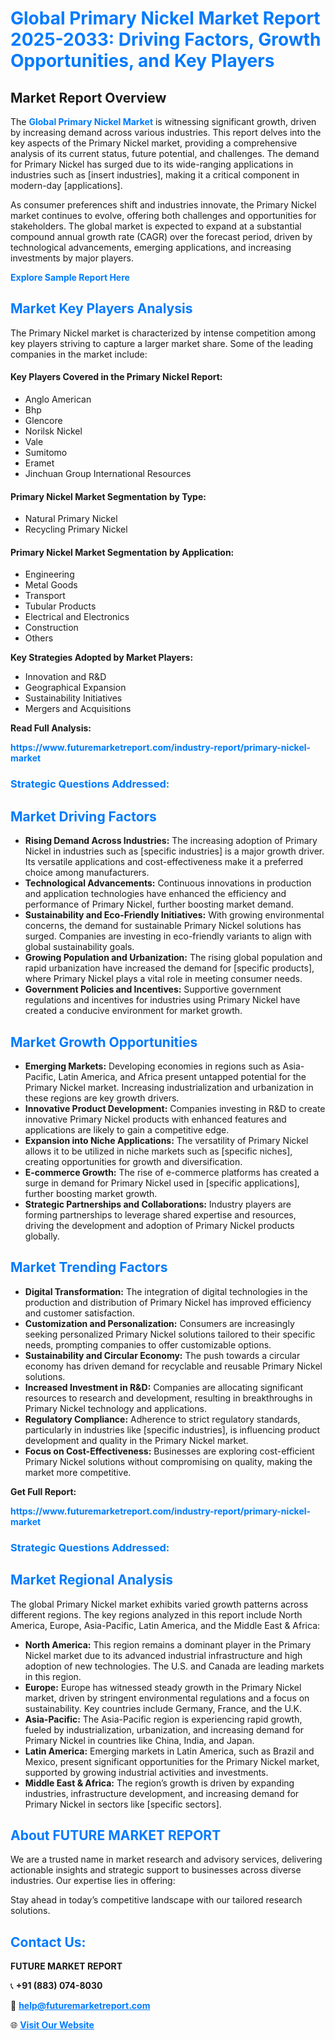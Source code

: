 <h1 style="color: #007BFF;">Global Primary Nickel Market Report 2025-2033: Driving Factors, Growth Opportunities, and Key Players</h1>

<section id="overview">
<h2>Market Report Overview</h2>
<p>The <a href="https://www.futuremarketreport.com/industry-report/primary-nickel-market" style="color: #007BFF; text-decoration: none;"><strong>Global Primary Nickel Market</strong></a> is witnessing significant growth, driven by increasing demand across various industries. This report delves into the key aspects of the Primary Nickel market, providing a comprehensive analysis of its current status, future potential, and challenges. The demand for Primary Nickel has surged due to its wide-ranging applications in industries such as [insert industries], making it a critical component in modern-day [applications].</p>
<p>As consumer preferences shift and industries innovate, the Primary Nickel market continues to evolve, offering both challenges and opportunities for stakeholders. The global market is expected to expand at a substantial compound annual growth rate (CAGR) over the forecast period, driven by technological advancements, emerging applications, and increasing investments by major players.</p>
</section>

<section id="overview">
<p><a href="https://www.futuremarketreport.com/request-sample/reportId=30306" style="color: #007BFF; text-decoration: none;"><strong>Explore Sample Report Here</strong></a></p>
</section>

<section id="key-players">
<h2 style="color: #007BFF;">Market Key Players Analysis</h2>
<p>The Primary Nickel market is characterized by intense competition among key players striving to capture a larger market share. Some of the leading companies in the market include:</p>
<h4>Key Players Covered in the Primary Nickel Report:</h4>
<ul><li>Anglo American</li><li>Bhp</li><li>Glencore</li><li>Norilsk Nickel</li><li>Vale</li><li>Sumitomo</li><li>Eramet</li><li>Jinchuan Group International Resources</li></ul>
<h4>Primary Nickel Market Segmentation by Type:</h4>
<ul><li>Natural Primary Nickel</li><li>Recycling Primary Nickel</li></ul>

<h4>Primary Nickel Market Segmentation by Application:</h4>
<ul><li>Engineering</li><li>Metal Goods</li><li>Transport</li><li>Tubular Products</li><li>Electrical and Electronics</li><li>Construction</li><li>Others</li></ul>
<p><strong>Key Strategies Adopted by Market Players:</strong></p>
<ul>
<li>Innovation and R&D</li>
<li>Geographical Expansion</li>
<li>Sustainability Initiatives</li>
<li>Mergers and Acquisitions</li>
</ul>
</section>

<section>
<p><strong>Read Full Analysis: </strong></p><a href="https://www.futuremarketreport.com/industry-report/primary-nickel-market" style="color: #007BFF; text-decoration: none;"><strong>https://www.futuremarketreport.com/industry-report/primary-nickel-market</strong></a>
<h3 style="color: #007BFF;">Strategic Questions Addressed:</h3>
</section>

<section id="driving-factors">
<h2 style="color: #007BFF;">Market Driving Factors</h2>
<ul>
<li><strong>Rising Demand Across Industries:</strong> The increasing adoption of Primary Nickel in industries such as [specific industries] is a major growth driver. Its versatile applications and cost-effectiveness make it a preferred choice among manufacturers.</li>
<li><strong>Technological Advancements:</strong> Continuous innovations in production and application technologies have enhanced the efficiency and performance of Primary Nickel, further boosting market demand.</li>
<li><strong>Sustainability and Eco-Friendly Initiatives:</strong> With growing environmental concerns, the demand for sustainable Primary Nickel solutions has surged. Companies are investing in eco-friendly variants to align with global sustainability goals.</li>
<li><strong>Growing Population and Urbanization:</strong> The rising global population and rapid urbanization have increased the demand for [specific products], where Primary Nickel plays a vital role in meeting consumer needs.</li>
<li><strong>Government Policies and Incentives:</strong> Supportive government regulations and incentives for industries using Primary Nickel have created a conducive environment for market growth.</li>
</ul>
</section>

<section id="growth-opportunities">
<h2 style="color: #007BFF;">Market Growth Opportunities</h2>
<ul>
<li><strong>Emerging Markets:</strong> Developing economies in regions such as Asia-Pacific, Latin America, and Africa present untapped potential for the Primary Nickel market. Increasing industrialization and urbanization in these regions are key growth drivers.</li>
<li><strong>Innovative Product Development:</strong> Companies investing in R&D to create innovative Primary Nickel products with enhanced features and applications are likely to gain a competitive edge.</li>
<li><strong>Expansion into Niche Applications:</strong> The versatility of Primary Nickel allows it to be utilized in niche markets such as [specific niches], creating opportunities for growth and diversification.</li>
<li><strong>E-commerce Growth:</strong> The rise of e-commerce platforms has created a surge in demand for Primary Nickel used in [specific applications], further boosting market growth.</li>
<li><strong>Strategic Partnerships and Collaborations:</strong> Industry players are forming partnerships to leverage shared expertise and resources, driving the development and adoption of Primary Nickel products globally.</li>
</ul>
</section>

<section id="trending-factors">
<h2 style="color: #007BFF;">Market Trending Factors</h2>
<ul>
<li><strong>Digital Transformation:</strong> The integration of digital technologies in the production and distribution of Primary Nickel has improved efficiency and customer satisfaction.</li>
<li><strong>Customization and Personalization:</strong> Consumers are increasingly seeking personalized Primary Nickel solutions tailored to their specific needs, prompting companies to offer customizable options.</li>
<li><strong>Sustainability and Circular Economy:</strong> The push towards a circular economy has driven demand for recyclable and reusable Primary Nickel solutions.</li>
<li><strong>Increased Investment in R&D:</strong> Companies are allocating significant resources to research and development, resulting in breakthroughs in Primary Nickel technology and applications.</li>
<li><strong>Regulatory Compliance:</strong> Adherence to strict regulatory standards, particularly in industries like [specific industries], is influencing product development and quality in the Primary Nickel market.</li>
<li><strong>Focus on Cost-Effectiveness:</strong> Businesses are exploring cost-efficient Primary Nickel solutions without compromising on quality, making the market more competitive.</li>
</ul>
</section>

<section>
<p><strong>Get Full Report: </strong></p><a href="https://www.futuremarketreport.com/industry-report/primary-nickel-market" style="color: #007BFF; text-decoration: none;"><strong>https://www.futuremarketreport.com/industry-report/primary-nickel-market</strong></a>
<h3 style="color: #007BFF;">Strategic Questions Addressed:</h3>
</section>


<section id="regional-analysis">
<h2 style="color: #007BFF;">Market Regional Analysis</h2>
<p>The global Primary Nickel market exhibits varied growth patterns across different regions. The key regions analyzed in this report include North America, Europe, Asia-Pacific, Latin America, and the Middle East & Africa:</p>
<ul>
<li><strong>North America:</strong> This region remains a dominant player in the Primary Nickel market due to its advanced industrial infrastructure and high adoption of new technologies. The U.S. and Canada are leading markets in this region.</li>
<li><strong>Europe:</strong> Europe has witnessed steady growth in the Primary Nickel market, driven by stringent environmental regulations and a focus on sustainability. Key countries include Germany, France, and the U.K.</li>
<li><strong>Asia-Pacific:</strong> The Asia-Pacific region is experiencing rapid growth, fueled by industrialization, urbanization, and increasing demand for Primary Nickel in countries like China, India, and Japan.</li>
<li><strong>Latin America:</strong> Emerging markets in Latin America, such as Brazil and Mexico, present significant opportunities for the Primary Nickel market, supported by growing industrial activities and investments.</li>
<li><strong>Middle East & Africa:</strong> The region’s growth is driven by expanding industries, infrastructure development, and increasing demand for Primary Nickel in sectors like [specific sectors].</li>
</ul>
</section>

<footer>
<h2 style="color: #007BFF;">About FUTURE MARKET REPORT</h2>
<p>We are a trusted name in market research and advisory services, delivering actionable insights and strategic support to businesses across diverse industries. Our expertise lies in offering:</p>

<p>Stay ahead in today’s competitive landscape with our tailored research solutions.</p>

<h2 style="color: #007BFF;">Contact Us:</h2>
<p><strong>FUTURE MARKET REPORT</strong></p>
<p>📞 <strong>+91 (883) 074-8030</strong></p>
<p>📧 <strong><a href="mailto:help@futuremarketreport.com" style="color: #007BFF;">help@futuremarketreport.com</a></strong></p>
<p>🌐 <strong><a href="https://www.futuremarketreport.com/" style="color: #007BFF;">Visit Our Website</a></strong></p>
</footer>